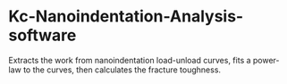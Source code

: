 # Kc-Nanoindentation-Analysis-software
Extracts the work from nanoindentation load-unload curves, fits a power-law to the curves, then calculates the fracture toughness.
